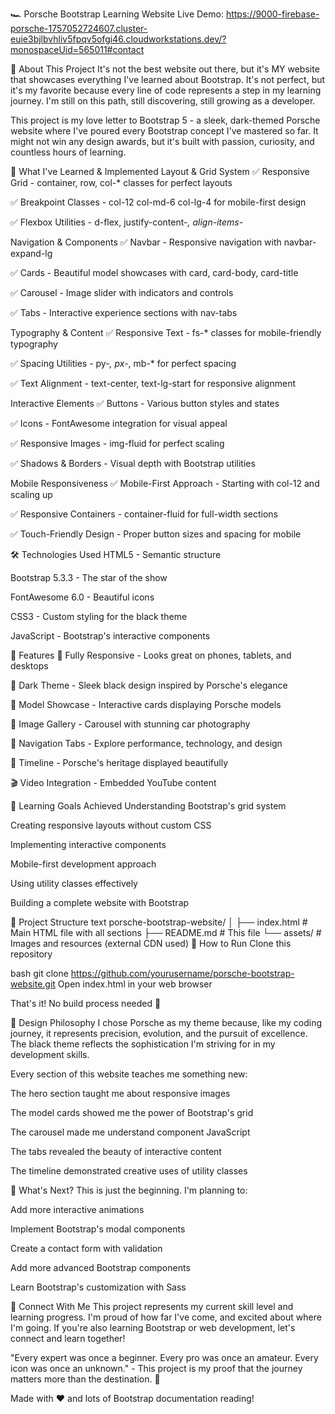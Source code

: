 🏎️ Porsche Bootstrap Learning Website
Live Demo: https://9000-firebase-porsche-1757052724607.cluster-euie3bjlbvhliv5fpqv5ofgi46.cloudworkstations.dev/?monospaceUid=565011#contact

💫 About This Project
It's not the best website out there, but it's MY website that showcases everything I've learned about Bootstrap. It's not perfect, but it's my favorite because every line of code represents a step in my learning journey. I'm still on this path, still discovering, still growing as a developer.

This project is my love letter to Bootstrap 5 - a sleek, dark-themed Porsche website where I've poured every Bootstrap concept I've mastered so far. It might not win any design awards, but it's built with passion, curiosity, and countless hours of learning.

🚀 What I've Learned & Implemented
Layout & Grid System
✅ Responsive Grid - container, row, col-* classes for perfect layouts

✅ Breakpoint Classes - col-12 col-md-6 col-lg-4 for mobile-first design

✅ Flexbox Utilities - d-flex, justify-content-*, align-items-*

Navigation & Components
✅ Navbar - Responsive navigation with navbar-expand-lg

✅ Cards - Beautiful model showcases with card, card-body, card-title

✅ Carousel - Image slider with indicators and controls

✅ Tabs - Interactive experience sections with nav-tabs

Typography & Content
✅ Responsive Text - fs-* classes for mobile-friendly typography

✅ Spacing Utilities - py-*, px-*, mb-* for perfect spacing

✅ Text Alignment - text-center, text-lg-start for responsive alignment

Interactive Elements
✅ Buttons - Various button styles and states

✅ Icons - FontAwesome integration for visual appeal

✅ Responsive Images - img-fluid for perfect scaling

✅ Shadows & Borders - Visual depth with Bootstrap utilities

Mobile Responsiveness
✅ Mobile-First Approach - Starting with col-12 and scaling up

✅ Responsive Containers - container-fluid for full-width sections

✅ Touch-Friendly Design - Proper button sizes and spacing for mobile

🛠️ Technologies Used
HTML5 - Semantic structure

Bootstrap 5.3.3 - The star of the show

FontAwesome 6.0 - Beautiful icons

CSS3 - Custom styling for the black theme

JavaScript - Bootstrap's interactive components

📱 Features
🌟 Fully Responsive - Looks great on phones, tablets, and desktops

🎨 Dark Theme - Sleek black design inspired by Porsche's elegance

🚗 Model Showcase - Interactive cards displaying Porsche models

📸 Image Gallery - Carousel with stunning car photography

🎯 Navigation Tabs - Explore performance, technology, and design

📜 Timeline - Porsche's heritage displayed beautifully

🎬 Video Integration - Embedded YouTube content

🎯 Learning Goals Achieved
 Understanding Bootstrap's grid system

 Creating responsive layouts without custom CSS

 Implementing interactive components

 Mobile-first development approach

 Using utility classes effectively

 Building a complete website with Bootstrap

📁 Project Structure
text
porsche-bootstrap-website/
│
├── index.html          # Main HTML file with all sections
├── README.md          # This file
└── assets/            # Images and resources (external CDN used)
🚀 How to Run
Clone this repository

bash
git clone https://github.com/yourusername/porsche-bootstrap-website.git
Open index.html in your web browser

That's it! No build process needed 🎉

🎨 Design Philosophy
I chose Porsche as my theme because, like my coding journey, it represents precision, evolution, and the pursuit of excellence. The black theme reflects the sophistication I'm striving for in my development skills.

Every section of this website teaches me something new:

The hero section taught me about responsive images

The model cards showed me the power of Bootstrap's grid

The carousel made me understand component JavaScript

The tabs revealed the beauty of interactive content

The timeline demonstrated creative uses of utility classes

💭 What's Next?
This is just the beginning. I'm planning to:

 Add more interactive animations

 Implement Bootstrap's modal components

 Create a contact form with validation

 Add more advanced Bootstrap components

 Learn Bootstrap's customization with Sass

🤝 Connect With Me
This project represents my current skill level and learning progress. I'm proud of how far I've come, and excited about where I'm going. If you're also learning Bootstrap or web development, let's connect and learn together!

"Every expert was once a beginner. Every pro was once an amateur. Every icon was once an unknown." - This project is my proof that the journey matters more than the destination. 🚀

Made with ❤️ and lots of Bootstrap documentation reading!
